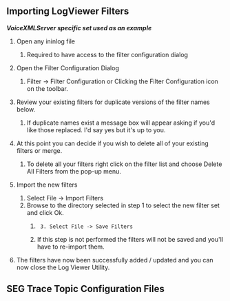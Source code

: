 ## Importing LogViewer Filters

 _**VoiceXMLServer specific set used as an example**_

  1. Open any ininlog file  

     1. Required to have access to the filter configuration dialog
  2. Open the Filter Configuration Dialog
     1. Filter -> Filter Configuration or Clicking the Filter Configuration icon on the toolbar.
  3. Review your existing filters for duplicate versions of the filter names below.
     1. If duplicate names exist a message box will appear asking if you'd like those replaced. I'd say yes but it's up to you.
  4. At this point you can decide if you wish to delete all of your existing filters or merge.
     1. To delete all your filters right click on the filter list and choose Delete All Filters from the pop-up menu.
  5. Import the new filters
     1. Select File -> Import Filters
     2. Browse to the directory selected in step 1 to select the new filter set and click Ok.
        1.      3. Select File -> Save Filters
        1. If this step is not performed the filters will not be saved and you'll have to re-import them.
  6. The filters have now been successfully added / updated and you can now close the Log Viewer Utility.



## SEG Trace Topic Configuration Files
